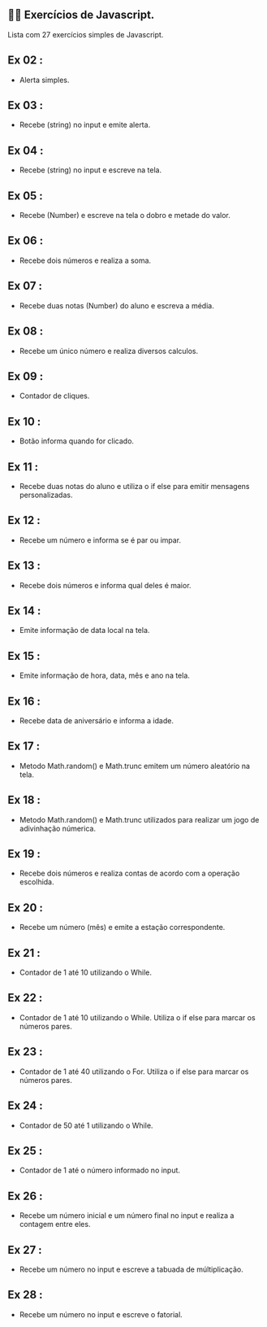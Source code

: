 ## 🏋️‍♂️ Exercícios de Javascript.

Lista com 27 exercícios simples de Javascript.<br>

## Ex 02 :

- Alerta simples.

## Ex 03 :

- Recebe (string) no input e emite alerta.

## Ex 04 :

- Recebe (string) no input e escreve na tela.

## Ex 05 :

- Recebe (Number) e escreve na tela o dobro e metade do valor.

## Ex 06 :

- Recebe dois números e realiza a soma.

## Ex 07 :

- Recebe duas notas (Number) do aluno e escreva a média.

## Ex 08 :

- Recebe um único número e realiza diversos calculos.

## Ex 09 :

- Contador de cliques.

## Ex 10 :

- Botão informa quando for clicado.

## Ex 11 :

- Recebe duas notas do aluno e utiliza o if else para emitir mensagens personalizadas.

## Ex 12 :

- Recebe um número e informa se é par ou impar.

## Ex 13 :

- Recebe dois números e informa qual deles é maior.

## Ex 14 :

- Emite informação de data local na tela.

## Ex 15 :

- Emite informação de hora, data, mês e ano na tela.

## Ex 16 :

- Recebe data de aniversário e informa a idade.

## Ex 17 :

- Metodo Math.random() e Math.trunc emitem um número aleatório na tela.

## Ex 18 :

- Metodo Math.random() e Math.trunc utilizados para realizar um jogo de adivinhação númerica.

## Ex 19 :

- Recebe dois números e realiza contas de acordo com a operação escolhida.

## Ex 20 :

- Recebe um número (mês) e emite a estação correspondente.

## Ex 21 :

- Contador de 1 até 10 utilizando o While.

## Ex 22 :

- Contador de 1 até 10 utilizando o While. Utiliza o if else para marcar os números pares.

## Ex 23 :

- Contador de 1 até 40 utilizando o For. Utiliza o if else para marcar os números pares.

## Ex 24 :

- Contador de 50 até 1 utilizando o While. 

## Ex 25 :

- Contador de 1 até o número informado no input.

## Ex 26 :

- Recebe um número inicial e um número final no input e realiza a contagem entre eles.

## Ex 27 :

- Recebe um número no input e escreve a tabuada de múltiplicação.

## Ex 28 :

- Recebe um número no input e escreve o fatorial.